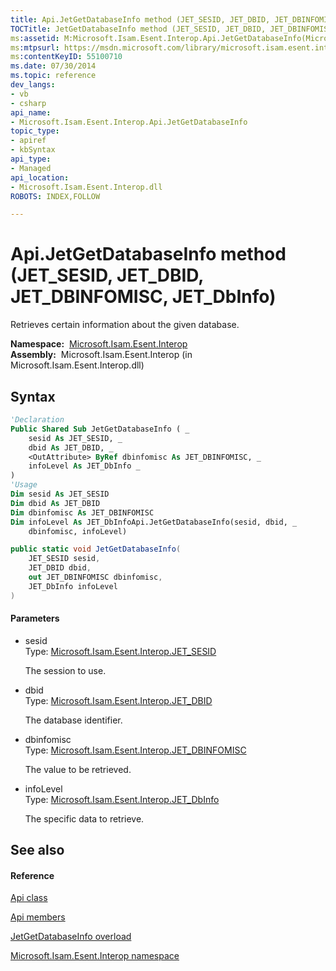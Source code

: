 ```yaml
---
title: Api.JetGetDatabaseInfo method (JET_SESID, JET_DBID, JET_DBINFOMISC, JET_DbInfo)
TOCTitle: JetGetDatabaseInfo method (JET_SESID, JET_DBID, JET_DBINFOMISC, JET_DbInfo)
ms:assetid: M:Microsoft.Isam.Esent.Interop.Api.JetGetDatabaseInfo(Microsoft.Isam.Esent.Interop.JET_SESID,Microsoft.Isam.Esent.Interop.JET_DBID,Microsoft.Isam.Esent.Interop.JET_DBINFOMISC@,Microsoft.Isam.Esent.Interop.JET_DbInfo)
ms:mtpsurl: https://msdn.microsoft.com/library/microsoft.isam.esent.interop.api.jetgetdatabaseinfo(v=EXCHG.10)
ms:contentKeyID: 55100710
ms.date: 07/30/2014
ms.topic: reference
dev_langs:
- vb
- csharp
api_name: 
- Microsoft.Isam.Esent.Interop.Api.JetGetDatabaseInfo
topic_type: 
- apiref
- kbSyntax
api_type: 
- Managed
api_location: 
- Microsoft.Isam.Esent.Interop.dll
ROBOTS: INDEX,FOLLOW

---
```


# Api.JetGetDatabaseInfo method (JET_SESID, JET_DBID, JET_DBINFOMISC, JET_DbInfo)

Retrieves certain information about the given database.

**Namespace:**  [Microsoft.Isam.Esent.Interop](hh596136\(v=exchg.10\).md)  
**Assembly:**  Microsoft.Isam.Esent.Interop (in Microsoft.Isam.Esent.Interop.dll)

## Syntax

``` vb
'Declaration
Public Shared Sub JetGetDatabaseInfo ( _
    sesid As JET_SESID, _
    dbid As JET_DBID, _
    <OutAttribute> ByRef dbinfomisc As JET_DBINFOMISC, _
    infoLevel As JET_DbInfo _
)
'Usage
Dim sesid As JET_SESID
Dim dbid As JET_DBID
Dim dbinfomisc As JET_DBINFOMISC
Dim infoLevel As JET_DbInfoApi.JetGetDatabaseInfo(sesid, dbid, _
    dbinfomisc, infoLevel)
```

``` csharp
public static void JetGetDatabaseInfo(
    JET_SESID sesid,
    JET_DBID dbid,
    out JET_DBINFOMISC dbinfomisc,
    JET_DbInfo infoLevel
)
```

#### Parameters

  - sesid  
    Type: [Microsoft.Isam.Esent.Interop.JET_SESID](hh596745\(v=exchg.10\).md)  
    
    The session to use.

<!-- end list -->

  - dbid  
    Type: [Microsoft.Isam.Esent.Interop.JET_DBID](hh596176\(v=exchg.10\).md)  
    
    The database identifier.

<!-- end list -->

  - dbinfomisc  
    Type: [Microsoft.Isam.Esent.Interop.JET_DBINFOMISC](hh538867\(v=exchg.10\).md)  
    
    The value to be retrieved.

<!-- end list -->

  - infoLevel  
    Type: [Microsoft.Isam.Esent.Interop.JET_DbInfo](hh163267\(v=exchg.10\).md)  
    
    The specific data to retrieve.

## See also

#### Reference

[Api class](dn292211\(v=exchg.10\).md)

[Api members](dn292213\(v=exchg.10\).md)

[JetGetDatabaseInfo overload](dn292163\(v=exchg.10\).md)

[Microsoft.Isam.Esent.Interop namespace](hh596136\(v=exchg.10\).md)


